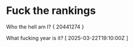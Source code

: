 # Fuck the rankings

Who the hell am I?
{ 20441274 }

What fucking year is it?
[ 2025-03-22T19:10:00Z ]
